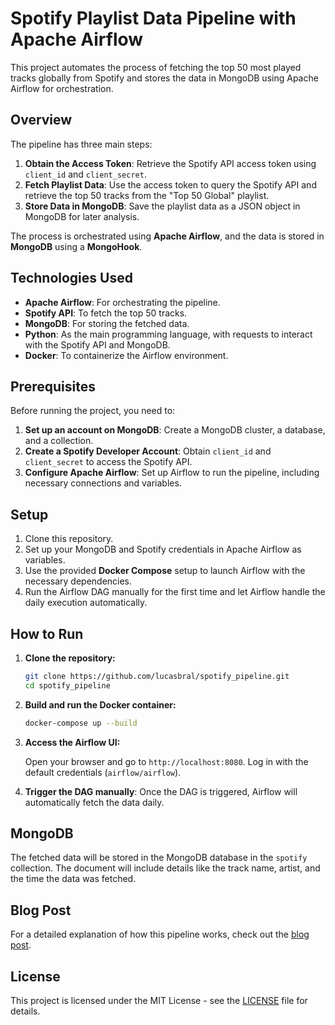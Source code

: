 # Spotify Playlist Data Pipeline with Apache Airflow

This project automates the process of fetching the top 50 most played tracks globally from Spotify and stores the data in MongoDB using Apache Airflow for orchestration.

## Overview

The pipeline has three main steps:
1. **Obtain the Access Token**: Retrieve the Spotify API access token using `client_id` and `client_secret`.
2. **Fetch Playlist Data**: Use the access token to query the Spotify API and retrieve the top 50 tracks from the "Top 50 Global" playlist.
3. **Store Data in MongoDB**: Save the playlist data as a JSON object in MongoDB for later analysis.

The process is orchestrated using **Apache Airflow**, and the data is stored in **MongoDB** using a **MongoHook**.

## Technologies Used

- **Apache Airflow**: For orchestrating the pipeline.
- **Spotify API**: To fetch the top 50 tracks.
- **MongoDB**: For storing the fetched data.
- **Python**: As the main programming language, with requests to interact with the Spotify API and MongoDB.
- **Docker**: To containerize the Airflow environment.

## Prerequisites

Before running the project, you need to:

1. **Set up an account on MongoDB**: Create a MongoDB cluster, a database, and a collection.
2. **Create a Spotify Developer Account**: Obtain `client_id` and `client_secret` to access the Spotify API.
3. **Configure Apache Airflow**: Set up Airflow to run the pipeline, including necessary connections and variables.

## Setup

1. Clone this repository.
2. Set up your MongoDB and Spotify credentials in Apache Airflow as variables.
3. Use the provided **Docker Compose** setup to launch Airflow with the necessary dependencies.
4. Run the Airflow DAG manually for the first time and let Airflow handle the daily execution automatically.

## How to Run

1. **Clone the repository:**

    ```bash
    git clone https://github.com/lucasbral/spotify_pipeline.git
    cd spotify_pipeline
    ```

2. **Build and run the Docker container:**

    ```bash
    docker-compose up --build
    ```

3. **Access the Airflow UI:**

    Open your browser and go to `http://localhost:8080`. Log in with the default credentials (`airflow/airflow`).

4. **Trigger the DAG manually**: Once the DAG is triggered, Airflow will automatically fetch the data daily.

## MongoDB

The fetched data will be stored in the MongoDB database in the `spotify` collection. The document will include details like the track name, artist, and the time the data was fetched.

## Blog Post

For a detailed explanation of how this pipeline works, check out the [blog post](https://lucasbral.github.io/posts/airflow_spotify/).

## License

This project is licensed under the MIT License - see the [LICENSE](LICENSE) file for details.
